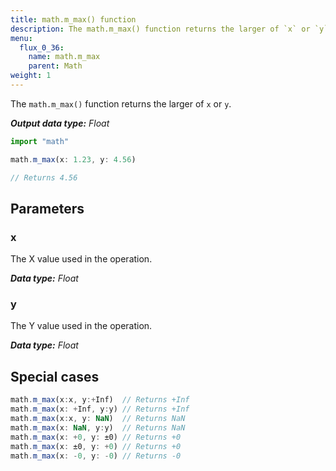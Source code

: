 ```yaml
---
title: math.m_max() function
description: The math.m_max() function returns the larger of `x` or `y`.
menu:
  flux_0_36:
    name: math.m_max
    parent: Math
weight: 1
---
```


The `math.m_max()` function returns the larger of `x` or `y`.

_**Output data type:** Float_

```js
import "math"

math.m_max(x: 1.23, y: 4.56)

// Returns 4.56
```

## Parameters

### x
The X value used in the operation.

_**Data type:** Float_

### y
The Y value used in the operation.

_**Data type:** Float_

## Special cases
```js
math.m_max(x:x, y:+Inf)  // Returns +Inf
math.m_max(x: +Inf, y:y) // Returns +Inf
math.m_max(x:x, y: NaN)  // Returns NaN
math.m_max(x: NaN, y:y)  // Returns NaN
math.m_max(x: +0, y: ±0) // Returns +0
math.m_max(x: ±0, y: +0) // Returns +0
math.m_max(x: -0, y: -0) // Returns -0
```
